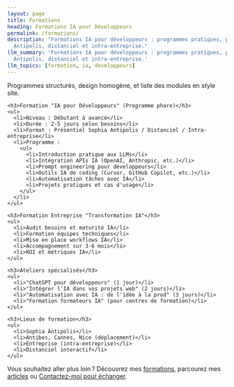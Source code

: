 ```yaml
---
layout: page
title: Formations
heading: Formations IA pour Développeurs
permalink: /formations/
description: "Formations IA pour développeurs : programmes pratiques, présentiel Sophia
  Antipolis, distanciel et intra-entreprise."
llm_summary: 'Formations IA pour développeurs : programmes pratiques, présentiel Sophia
  Antipolis, distanciel et intra-entreprise.'
llm_topics: [formation, ia, developpeurs]
---
```

<section class="formations-section" id="formations">
  <div class="container">
    <p class="section-description">Programmes structurés, design homogène, et liste des modules en style site.</p>

    <h3>Formation "IA pour Développeurs" (Programme phare)</h3>
    <ul>
      <li>Niveau : Débutant à avancé</li>
      <li>Durée : 2-5 jours selon besoins</li>
      <li>Format : Présentiel Sophia Antipolis / Distanciel / Intra-entreprise</li>
      <li>Programme :
        <ul>
          <li>Introduction pratique aux LLMs</li>
          <li>Intégration APIs IA (OpenAI, Anthropic, etc.)</li>
          <li>Prompt engineering pour développeurs</li>
          <li>Outils IA de coding (Cursor, GitHub Copilot, etc.)</li>
          <li>Automatisation tâches avec IA</li>
          <li>Projets pratiques et cas d'usage</li>
        </ul>
      </li>
    </ul>

    <h3>Formation Entreprise "Transformation IA"</h3>
    <ul>
      <li>Audit besoins et maturité IA</li>
      <li>Formation équipes techniques</li>
      <li>Mise en place workflows IA</li>
      <li>Accompagnement sur 3-6 mois</li>
      <li>ROI et métriques IA</li>
    </ul>

    <h3>Ateliers spécialisés</h3>
    <ul>
      <li>"ChatGPT pour développeurs" (1 jour)</li>
      <li>"Intégrer l'IA dans vos projets web" (2 jours)</li>
      <li>"Automatisation avec IA : de l'idée à la prod" (3 jours)</li>
      <li>"Formation formateurs IA" (pour centres de formation)</li>
    </ul>

    <h3>Lieux de formation</h3>
    <ul>
      <li>Sophia Antipolis</li>
      <li>Antibes, Cannes, Nice (déplacement)</li>
      <li>Entreprise (intra-entreprise)</li>
      <li>Distanciel interactif</li>
    </ul>
  </div>
</section>


<p>Vous souhaitez aller plus loin ? Découvrez mes <a href="/formations/">formations</a>, parcourez mes <a href="/blog/">articles</a> ou <a href="/contact/">Contactez-moi pour échanger</a>.</p>

<script type="application/ld+json">
{
  "@context": "https://schema.org",
  "@type": "Course",
  "name": "Formation IA pour développeurs",
  "description": {{ page.description | jsonify }},
  "provider": { "@type": "Person", "name": "Nicolas Dabène" },
  "url": "{{ page.url | absolute_url }}"
}
</script>